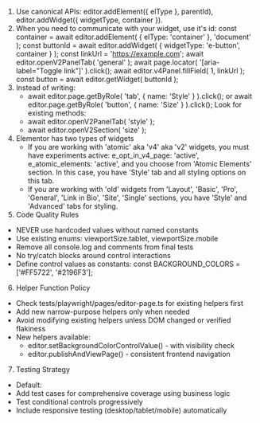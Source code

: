 1. Use canonical APIs: editor.addElement({ elType }, parentId), editor.addWidget({ widgetType, container }).
2. When you need to communicate with your widget, use it's id: 
    const container = await editor.addElement( { elType: 'container' }, 'document' );
	const buttonId = await editor.addWidget( { widgetType: 'e-button', container } );
	const linkUrl = 'https://example.com';
    await editor.openV2PanelTab( 'general' );
	await page.locator( '[aria-label="Toggle link"]' ).click();
	await editor.v4Panel.fillField( 1, linkUrl );
	const button = await editor.getWidget( buttonId );
3. Instead of writing: 
    - await editor.page.getByRole( 'tab', { name: 'Style' } ).click(); or await editor.page.getByRole( 'button', { name: 'Size' } ).click();
    Look for existing methods: 
    - await editor.openV2PanelTab( 'style' );
	- await editor.openV2Section( 'size' );
4. Elementor has two types of widgets
    - If you are working with 'atomic' aka 'v4' aka 'v2' widgets, you must have experiments active: e_opt_in_v4_page: 'active', e_atomic_elements: 'active', and you choose from 'Atomic Elements' section. In this case, you have 'Style' tab and all styling options on this tab. 
    - If you are working with 'old' widgets from 'Layout', 'Basic', 'Pro', 'General', 'Link in Bio', 'Site', 'Single' sections, you have 'Style' and 'Advanced' tabs for styling.
5. Code Quality Rules
- NEVER use hardcoded values without named constants
- Use existing enums: viewportSize.tablet, viewportSize.mobile  
- Remove all console.log and comments from final tests
- No try/catch blocks around control interactions
- Define control values as constants: const BACKGROUND_COLORS = ['#FF5722', '#2196F3'];
6. Helper Function Policy  
- Check tests/playwright/pages/editor-page.ts for existing helpers first
- Add new narrow-purpose helpers only when needed
- Avoid modifying existing helpers unless DOM changed or verified flakiness
- New helpers available:
  - editor.setBackgroundColorControlValue() - with visibility check  
  - editor.publishAndViewPage() - consistent frontend navigation
7. Testing Strategy
- Default: 
- Add  test cases for comprehensive coverage using business logic 
- Test conditional controls progressively
- Include responsive testing (desktop/tablet/mobile) automatically 